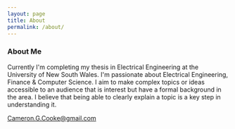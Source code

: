 ```yaml
---
layout: page
title: About
permalink: /about/
---
```


### About Me
Currently I'm completing my thesis in Electrical Engineering at the University of New South Wales.
I'm passionate about Electrical Engineering, Finance & Computer Science.
I aim to make complex topics or ideas accessible to an audience that is interest but have a formal background in the area.
I believe that being able to clearly explain a topic is a key step in understanding it.

[Cameron.G.Cooke@gmail.com](mailtoCameron.G.Cooke@gmail.com)